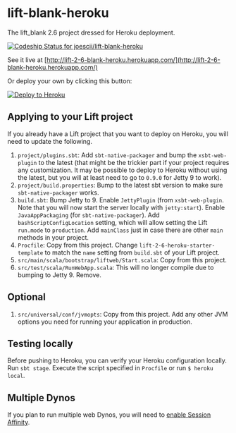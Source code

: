 # lift-blank-heroku
The lift_blank 2.6 project dressed for Heroku deployment.

[ ![Codeship Status for joescii/lift-blank-heroku](https://codeship.com/projects/7db8a1b0-3606-0133-61e2-2ad56f320ece/status?branch=master)](https://codeship.com/projects/100860)

See it live at [http://lift-2-6-blank-heroku.herokuapp.com/](http://lift-2-6-blank-heroku.herokuapp.com/)

Or deploy your own by clicking this button:

[![Deploy to Heroku](https://www.herokucdn.com/deploy/button.png)](https://heroku.com/deploy)

## Applying to your Lift project
If you already have a Lift project that you want to deploy on Heroku, you will need to update the following.

1. `project/plugins.sbt`: Add `sbt-native-packager` and bump the `xsbt-web-plugin` to the latest
(that might be the trickier part if your project requires any customization.
It may be possible to deploy to Heroku without using the latest, but you will at least need to go to `0.9.0` for Jetty 9 to work).
2. `project/build.properties`: Bump to the latest sbt version to make sure `sbt-native-packager` works.
3. `build.sbt`: Bump Jetty to 9.
Enable `JettyPlugin` (from `xsbt-web-plugin`. Note that you will now start the server locally with `jetty:start`).
Enable `JavaAppPackaging` (for `sbt-native-packager`).
Add `bashScriptConfigLocation` setting, which will allow setting the Lift `run.mode` to `production`.
Add `mainClass` just in case there are other `main` methods in your project.
4. `Procfile`: Copy from this project.
Change `lift-2-6-heroku-starter-template` to match the `name` setting from `build.sbt` of your Lift project.
6. `src/main/scala/bootstrap/liftweb/Start.scala`: Copy from this project.
7. `src/test/scala/RunWebApp.scala`: This will no longer compile due to bumping to Jetty 9. Remove.

## Optional

1. `src/universal/conf/jvmopts`: Copy from this project.
Add any other JVM options you need for running your application in production.

## Testing locally
Before pushing to Heroku, you can verify your Heroku configuration locally.
Run `sbt stage`.
Execute the script specified in `Procfile` or run `$ heroku local`.

## Multiple Dynos
If you plan to run multiple web Dynos, you will need to [enable Session Affinity](https://blog.heroku.com/archives/2015/4/28/introducing_session_affinity).

